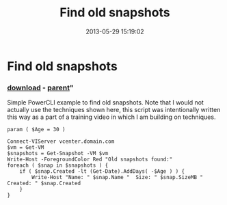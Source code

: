 ﻿---
pid:            4188
parent:         1548
children:       
poster:         ivecababy
title:          Find old snapshots
date:           2013-05-29 15:19:02
format:         posh
---

# Find old snapshots

### [download](4188.ps1) - [parent](1548.md)"

Simple PowerCLI example to find old snapshots. Note that I would not actually use the techniques shown here, this script was intentionally written this way as a part of a training video in which I am building on techniques.

```posh
param ( $Age = 30 )

Connect-VIServer vcenter.domain.com
$vm = Get-VM
$snapshots = Get-Snapshot -VM $vm
Write-Host -ForegroundColor Red "Old snapshots found:"
foreach ( $snap in $snapshots ) {
	if ( $snap.Created -lt (Get-Date).AddDays( -$Age ) ) {
		Write-Host "Name: " $snap.Name "  Size: " $snap.SizeMB "  Created: " $snap.Created
	}
}
```
